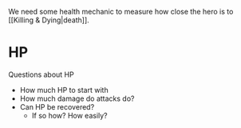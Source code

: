 We need some health mechanic to measure how close the hero is to [[Killing & Dying|death]].

# HP 
Questions about HP
* How much HP to start with
* How much damage do attacks do?
* Can HP be recovered?
	* If so how? How easily?
